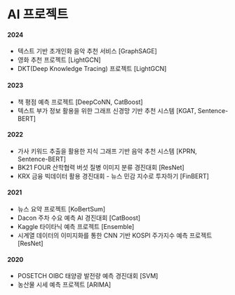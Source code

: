 # AI 프로젝트
#### 2024
- 텍스트 기반 초개인화 음악 추천 서비스 [GraphSAGE]
- 영화 추천 프로젝트 [LightGCN]
- DKT(Deep Knowledge Tracing) 프로젝트 [LightGCN]

#### 2023
- 책 평점 예측 프로젝트 [DeepCoNN, CatBoost]
- 텍스트 부가 정보 활용을 위한 그래프 신경망 기반 추천 시스템 [KGAT, Sentence-BERT]

#### 2022
- 가사 키워드 추출을 활용한 지식 그래프 기반 음악 추천 시스템 [KPRN, Sentence-BERT]
- BK21 FOUR 산학협력 버섯 질병 이미지 분류 경진대회 [ResNet]
- KRX 금융 빅데이터 활용 경진대회 - 뉴스 민감 지수로 투자하기 [FinBERT]

#### 2021
- 뉴스 요약 프로젝트 [KoBertSum]
- Dacon 주차 수요 예측 AI 경진대회 [CatBoost]
- Kaggle 타이타닉 예측 프로젝트 [Ensemble]
- 시계열 데이터의 이미지화를 통한 CNN 기반 KOSPI 주가지수 예측 프로젝트 [ResNet]

#### 2020
- POSETCH OIBC 태양광 발전량 예측 경진대회 [SVM]
- 농산물 시세 예측 프로젝트 [ARIMA]

<br>


